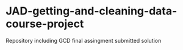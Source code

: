 # JAD-getting-and-cleaning-data-course-project
Repository including GCD final assingment submitted solution
